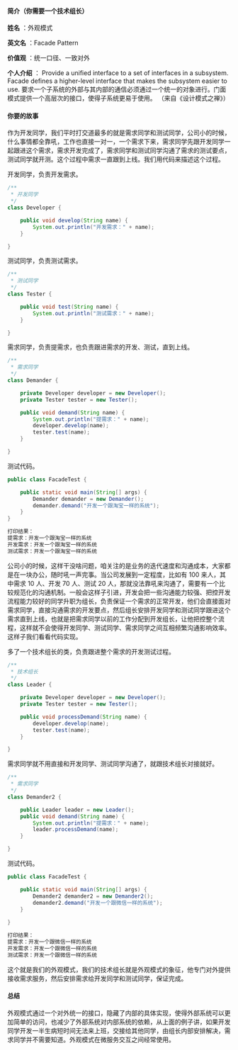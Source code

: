 #### 简介（你需要一个技术组长）  

**姓名** ：外观模式  

**英文名** ：Facade Pattern  

**价值观** ：统一口径、一致对外  

**个人介绍** ： Provide a unified interface to a set of interfaces in a subsystem. Facade defines a higher-level interface that makes the subsystem easier to use. 要求一个子系统的外部与其内部的通信必须通过一个统一的对象进行。门面模式提供一个高层次的接口，使得子系统更易于使用。 （来自《设计模式之禅》）  

#### 你要的故事  

作为开发同学，我们平时打交道最多的就是需求同学和测试同学，公司小的时候，什么事情都全靠吼，工作也直接一对一，一个需求下来，需求同学先跟开发同学一起跟进这个需求，需求开发完成了，需求同学和测试同学沟通了需求的测试要点，测试同学就开测。这个过程中需求一直跟到上线。我们用代码来描述这个过程。  

开发同学，负责开发需求。  

```java
/**
 * 开发同学
 */
class Developer {

    public void develop(String name) {
        System.out.println("开发需求：" + name);
    }

}
```

测试同学，负责测试需求。  

```java
/**
 * 测试同学
 */
class Tester {

    public void test(String name) {
        System.out.println("测试需求：" + name);
    }

}
```

需求同学，负责提需求，也负责跟进需求的开发、测试，直到上线。  

```java
/**
 * 需求同学
 */
class Demander {

    private Developer developer = new Developer();
    private Tester tester = new Tester();

    public void demand(String name) {
        System.out.println("提需求：" + name);
        developer.develop(name);
        tester.test(name);
    }

}
```

测试代码。  

```java
public class FacadeTest {

    public static void main(String[] args) {
        Demander demander = new Demander();
        demander.demand("开发一个跟淘宝一样的系统");
    }
}

打印结果：
提需求：开发一个跟淘宝一样的系统
开发需求：开发一个跟淘宝一样的系统
测试需求：开发一个跟淘宝一样的系统
```

公司小的时候，这样干没啥问题，咱关注的是业务的迭代速度和沟通成本，大家都是在一块办公，随时吼一声完事。当公司发展到一定程度，比如有 100 来人，其中需求 10 人、开发 70 人、测试 20 人，那就没法靠吼来沟通了，需要有一个比较规范化的沟通机制。一般会这样子引进，开发会把一些沟通能力较强、把控开发流程能力较好的同学升职为组长，负责保证一个需求的正常开发，他们会直接面对需求同学，直接沟通需求的开发要点，然后组长安排开发同学和测试同学跟进这个需求直到上线，也就是把需求同学以前的工作分配到开发组长，让他把控整个流程，这样就不会使得开发同学、测试同学、需求同学之间互相频繁沟通影响效率。这样子我们看看代码实现。  

多了一个技术组长的类，负责跟进整个需求的开发测试过程。  

```java
/**
 * 技术组长
 */
class Leader {

    private Developer developer = new Developer();
    private Tester tester = new Tester();

    public void processDemand(String name) {
        developer.develop(name);
        tester.test(name);
    }

}
```

需求同学就不用直接和开发同学、测试同学沟通了，就跟技术组长对接就好。  

```java
/**
 * 需求同学
 */
class Demander2 {

    public Leader leader = new Leader();
    public void demand(String name) {
        System.out.println("提需求：" + name);
        leader.processDemand(name);
    }

}
```

测试代码。  

```java
public class FacadeTest {

    public static void main(String[] args) {
        Demander2 demander2 = new Demander2();
        demander2.demand("开发一个跟微信一样的系统");
    }
	
}

打印结果：
提需求：开发一个跟微信一样的系统
开发需求：开发一个跟微信一样的系统
测试需求：开发一个跟微信一样的系统
```

这个就是我们的外观模式，我们的技术组长就是外观模式的象征，他专门对外提供接收需求服务，然后安排需求给开发同学和测试同学，保证完成。  


#### 总结  

外观模式通过一个对外统一的接口，隐藏了内部的具体实现，使得外部系统可以更加简单的访问，也减少了外部系统对内部系统的依赖，从上面的例子讲，如果开发同学开发一半生病短时间无法来上班，交接给其他同学，由组长内部安排解决，需求同学并不需要知道。外观模式在微服务交互之间经常使用。